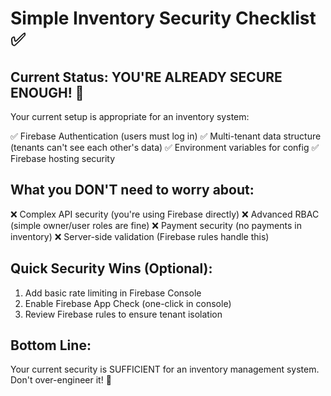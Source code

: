 # Simple Inventory Security Checklist ✅

## Current Status: YOU'RE ALREADY SECURE ENOUGH! 🎉

Your current setup is appropriate for an inventory system:

✅ Firebase Authentication (users must log in)
✅ Multi-tenant data structure (tenants can't see each other's data)
✅ Environment variables for config
✅ Firebase hosting security

## What you DON'T need to worry about:
❌ Complex API security (you're using Firebase directly)
❌ Advanced RBAC (simple owner/user roles are fine)
❌ Payment security (no payments in inventory)
❌ Server-side validation (Firebase rules handle this)

## Quick Security Wins (Optional):
1. Add basic rate limiting in Firebase Console
2. Enable Firebase App Check (one-click in console)
3. Review Firebase rules to ensure tenant isolation

## Bottom Line:
Your current security is SUFFICIENT for an inventory management system.
Don't over-engineer it! 🚀
